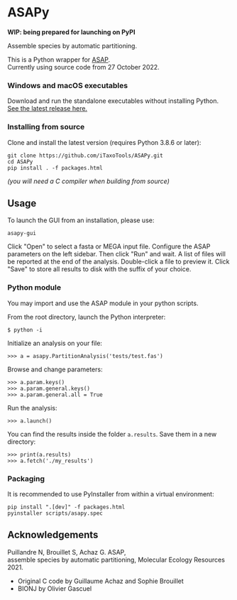 # ASAPy

**WIP: being prepared for launching on PyPI**

Assemble species by automatic partitioning.

This is a Python wrapper for [ASAP](https://bioinfo.mnhn.fr/abi/public/asap/).</br>
Currently using source code from 27 October 2022.


### Windows and macOS executables
Download and run the standalone executables without installing Python.</br>
[See the latest release here.](https://github.com/iTaxoTools/ASAPy/releases/latest)


### Installing from source
Clone and install the latest version (requires Python 3.8.6 or later):
```
git clone https://github.com/iTaxoTools/ASAPy.git
cd ASAPy
pip install . -f packages.html
```

*(you will need a C compiler when building from source)*


## Usage
To launch the GUI from an installation, please use:
```
asapy-gui
```

Click "Open" to select a fasta or MEGA input file. Configure the ASAP parameters on the left sidebar. Then click "Run" and wait. A list of files will be reported at the end of the analysis. Double-click a file to preview it. Click "Save" to store all results to disk with the suffix of your choice.


### Python module

You may import and use the ASAP module in your python scripts.

From the root directory, launch the Python interpreter:
```
$ python -i
```

Initialize an analysis on your file:
```
>>> a = asapy.PartitionAnalysis('tests/test.fas')
```

Browse and change parameters:
```
>>> a.param.keys()
>>> a.param.general.keys()
>>> a.param.general.all = True
```

Run the analysis:
```
>>> a.launch()
```

You can find the results inside the folder `a.results`.
Save them in a new directory:
```
>>> print(a.results)
>>> a.fetch('./my_results')
```


### Packaging

It is recommended to use PyInstaller from within a virtual environment:
```
pip install ".[dev]" -f packages.html
pyinstaller scripts/asapy.spec
```


## Acknowledgements

Puillandre N, Brouillet S, Achaz G. ASAP,\
assemble species by automatic partitioning,
Molecular Ecology Resources 2021.

- Original C code by Guillaume Achaz and Sophie Brouillet
- BIONJ by Olivier Gascuel

